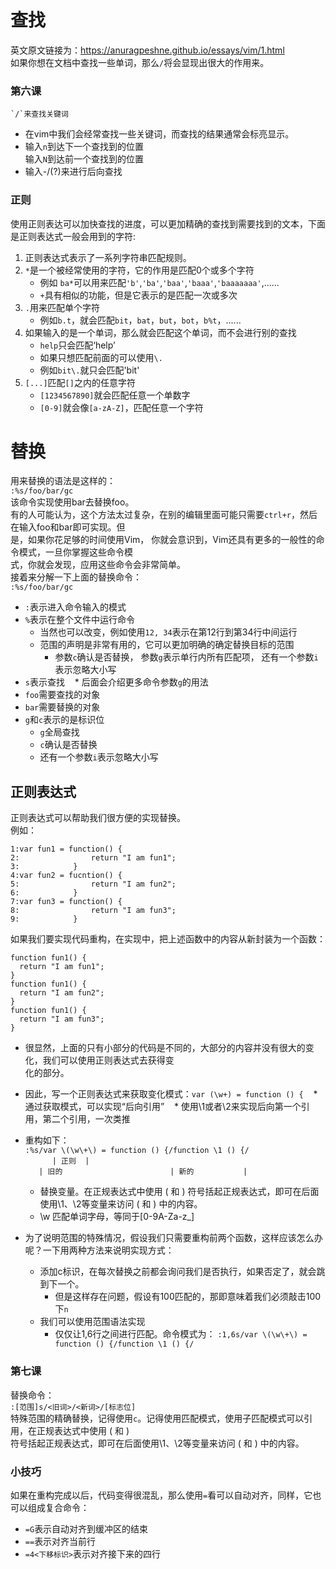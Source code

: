 # 查找
英文原文链接为：https://anuragpeshne.github.io/essays/vim/1.html<br>
如果你想在文档中查找一些单词，那么`/`将会显现出很大的作用来。<br>

### 第六课
```
`/`来查找关键词
```
* 在vim中我们会经常查找一些关键词，而查找的结果通常会标亮显示。
* 输入`n`到达下一个查找到的位置<br>
  输入`N`到达前一个查找到的位置
* 输入<shift>-/(?)来进行后向查找

### 正则
使用正则表达可以加快查找的进度，可以更加精确的查找到需要找到的文本，下面是正则表达式一般会用到的字符:<br>
1. 正则表达式表示了一系列字符串匹配规则。<br>
2. `*`是一个被经常使用的字符，它的作用是匹配0个或多个字符
    * 例如 `ba*`可以用来匹配`'b'`,`'ba'`,`'baa'`,`'baaa'`,`'baaaaaaa'`,......
    * `+`具有相似的功能，但是它表示的是匹配一次或多次
3. `.`用来匹配单个字符
    * 例如`b.t`，就会匹配`bit`，`bat`，`but`，`bot`，`b%t`，......
4. 如果输入的是一个单词，那么就会匹配这个单词，而不会进行别的查找
    * `help`只会匹配‘help’
    * 如果只想匹配前面的可以使用`\.`
    * 例如`bit\.`就只会匹配'bit'
5. `[...]`匹配`[]`之内的任意字符
    * `[1234567890]`就会匹配任意一个单数字
    * `[0-9]`就会像`[a-zA-Z]`，匹配任意一个字符
    
# 替换
用来替换的语法是这样的：<br>
`:%s/foo/bar/gc`<br>
该命令实现使用bar去替换foo。<br>
有的人可能认为，这个方法太过复杂，在别的编辑里面可能只需要`ctrl+r`，然后在输入foo和bar即可实现。但<br>
是，如果你花足够的时间使用Vim， 你就会意识到，Vim还具有更多的一般性的命令模式，一旦你掌握这些命令模<br>
式，你就会发现，应用这些命令会非常简单。<br>
接着来分解一下上面的替换命令：<br>
`:%s/foo/bar/gc`<br>
* `:`表示进入命令输入的模式
* `%`表示在整个文件中运行命令
    * 当然也可以改变，例如使用`12, 34`表示在第12行到第34行中间运行
    * 范围的声明是非常有用的，它可以更加明确的确定替换目标的范围
        * 参数`c`确认是否替换， 参数`g`表示单行内所有匹配项， 还有一个参数`i`表示忽略大小写
* `s`表示查找
    * 后面会介绍更多命令参数`g`的用法
* `foo`需要查找的对象
* `bar`需要替换的对象
* `g`和`c`表示的是标识位
    * `g`全局查找
    * `c`确认是否替换
    * 还有一个参数`i`表示忽略大小写
    
## 正则表达式
正则表达式可以帮助我们很方便的实现替换。<br>
例如：<br>
```
1:var fun1 = function() {
2:                return "I am fun1";
3:            }
4:var fun2 = fucntion() {
5:                return "I am fun2";
6:            }
7:var fun3 = function() {
8:                return "I am fun3";
9:            }
```
如果我们要实现代码重构，在实现中，把上述函数中的内容从新封装为一个函数：<br>
```
function fun1() {
  return "I am fun1";
}
function fun1() {
  return "I am fun2";
}
function fun1() {
  return "I am fun3";
}
```
* 很显然，上面的只有小部分的代码是不同的，大部分的内容并没有很大的变化，我们可以使用正则表达式去获得变<br>
化的部分。
* 因此，写一个正则表达式来获取变化模式：`var (\w+) = function () {`
    * 通过获取模式，可以实现“后向引用”
    * 使用\1或者\2来实现后向第一个引用，第二个引用，一次类推
* 重构如下：<br>
`:%s/var \(\w\+\) = function () {/function \1 () {/`<br>
`       | 正则  |                                  `<br>
`   | 旧的                        | 新的           |`<br>
   
    * 替换变量。在正规表达式中使用 \( 和 \) 符号括起正规表达式，即可在后面使用\1、\2等变量来访问 \( 
    和 \) 中的内容。
    * \w 匹配单词字母，等同于[0-9A-Za-z_]
* 为了说明范围的特殊情况，假设我们只需要重构前两个函数，这样应该怎么办呢？一下用两种方法来说明实现方式：<br>
    * 添加c标识，在每次替换之前都会询问我们是否执行，如果否定了，就会跳到下一个。
        * 但是这样存在问题，假设有100匹配的，那即意味着我们必须敲击100下`n`
    * 我们可以使用范围语法实现
        * 仅仅让1,6行之间进行匹配。命令模式为：
        `:1,6s/var \(\w\+\) = function () {/function \1 () {/`<br>
### 第七课
替换命令：<br>
`:[范围]s/<旧词>/<新词>/[标志位]`<br>
特殊范围的精确替换，记得使用`c`。记得使用匹配模式，使用子匹配模式可以引用，在正规表达式中使用 \( 和 \) <br>
符号括起正规表达式，即可在后面使用\1、\2等变量来访问 \( 和 \) 中的内容。

### 小技巧
如果在重构完成以后，代码变得很混乱，那么使用`=`看可以自动对齐，同样，它也可以组成复合命令：<br>
* `=G`表示自动对齐到缓冲区的结束
* `==`表示对齐当前行
* `=4<下移标识>`表示对齐接下来的四行
